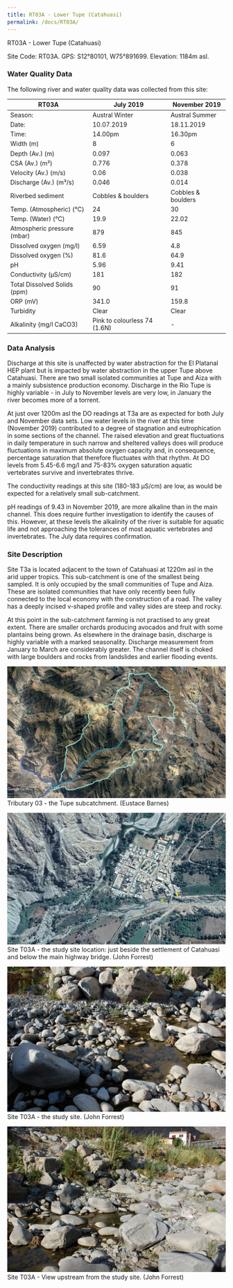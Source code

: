 ```yaml
---
title: RT03A - Lower Tupe (Catahuasi)
permalink: /docs/RT03A/
---
```

RT03A - Lower Tupe (Catahuasi)

Site Code: RT03A.  GPS: S12°80101, W75°891699. Elevation:
1184m asl.

### Water Quality Data

The following river and water quality data was collected from this site:

| RT03A                        | July 2019                     | November 2019            |
|------------------------------|-------------------------------|--------------------------|
| Season:                      | Austral Winter                | Austral Summer           |
| Date:                        | 10.07.2019                    | 18.11.2019               |
| Time:                        | 14.00pm                       | 16.30pm                  |
| Width (m)                    | 8                             | 6                        |
| Depth (Av.) (m)              | 0.097                         | 0.063                    |
| CSA (Av.) (m²)               | 0.776                         | 0.378                    |
| Velocity (Av.) (m/s)         | 0.06                          | 0.038                    |
| Discharge (Av.) (m³/s)       | 0.046                         | 0.014                    |
| Riverbed sediment            | Cobbles & boulders            | Cobbles & boulders       |
| Temp. (Atmospheric) (°C)     | 24                            | 30                       |
| Temp. (Water) (°C)           | 19.9                          | 22.02                    |
| Atmospheric pressure (mbar)  | 879                           | 845                      |
| Dissolved oxygen (mg/l)      | 6.59                          | 4.8                      |
| Dissolved oxygen (%)         | 81.6                          | 64.9                     |
| pH                           | 5.96                          | 9.41                     |
| Conductivity (µS/cm)         | 181                           | 182                      |
| Total Dissolved Solids (ppm) | 90                            | 91                       |
| ORP (mV)                     | 341.0                         | 159.8                    |
| Turbidity                    | Clear                         | Clear                    |
| Alkalinity (mg/l CaCO3)      | Pink to colourless 74 (1.6N) |  -                       |

### Data Analysis
Discharge at this site is unaffected by water abstraction for the El Platanal HEP plant but is impacted by water abstraction in the upper Tupe above Catahuasi. There are two  small isolated communities at Tupe and Aiza with a mainly subsistence production economy. Discharge in the Rio Tupe is highly variable - in July to November levels are very low, in January the river becomes more of a torrent. 

At just over 1200m asl the DO readings at T3a are as expected for both July and November data sets. Low water levels in the river at this time (November 2019) contributed to a degree of stagnation and eutrophication in some sections of the channel. The raised elevation and great fluctuations in daily temperature in such narrow and sheltered valleys does will produce fluctuations in maximum absolute oxygen capacity and, in consequence, percentage saturation that therefore fluctuates with that rhythm. At DO levels from 5.45-6.6 mg/l and 75-83% oxygen saturation aquatic vertebrates survive and invertebrates thrive. 

The conductivity readings at this site (180-183 µS/cm) are low, as would be expected for a relatively small sub-catchment. 

pH readings of 9.43 in November 2019, are more alkaline than in the main channel. This does require further investigation to identify the causes of this. However, at these levels the alkalinity of the river is suitable for aquatic life and not approaching the tolerances of most aquatic vertebrates and invertebrates. The July data requires confirmation. 


### Site Description
Site T3a is located adjacent to the town of Catahuasi at 1220m asl in the arid upper tropics. This sub-catchment is one of the smallest being sampled. It is only occupied by the small communities of Tupe and Aiza. These are isolated communities that have only recently been fully connected to the local economy with the construction of a road. The valley has a deeply incised v-shaped profile and valley sides are steep and rocky. 

At this point in the sub-catchment farming is not practised to any great extent. There are smaller orchards producing avocados and fruit with some plantains being grown. As elsewhere in the drainage basin, discharge is highly variable with a marked seasonality. Discharge measurement from January to March are considerably greater. The channel itself is choked with large boulders and rocks from landslides and earlier flooding events. 


![Tributary T03 - the Tupe subcatchment. (Eustace Barnes)](/assets/SiteDescriptions/T3/T3Tupesubcatchment.jpg)
Tributary 03 - the Tupe subcatchment. (Eustace Barnes)


![Site T03A - the study site location. (John Forrest)](/assets/SiteDescriptions/T3/RT03ALowerTupevalley.jpg)
Site T03A - the study site location: just beside the settlement of Catahuasi and below the main highway bridge. (John Forrest)


![Site T03A - the study site. (John Forrest)](/assets/SiteDescriptions/T3/T3AStudysite.JPG)
Site T03A - the study site. (John Forrest)


![Site T03A - View upstream from the study site. (John Forrest)](/assets/SiteDescriptions/T3/T3AViewupstream.JPG)
Site T03A - View upstream from the study site. (John Forrest)

